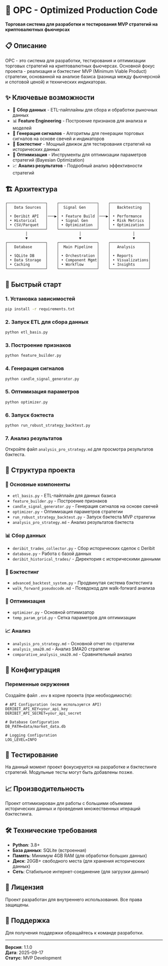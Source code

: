 # 🚀 OPC - Optimized Production Code

**Торговая система для разработки и тестирования MVP стратегий на криптовалютных фьючерсах**

## 📋 Описание

OPC - это система для разработки, тестирования и оптимизации торговых стратегий на криптовалютных фьючерсах. Основной фокус проекта - реализация и бэктестинг MVP (Minimum Viable Product) стратегии, основанной на анализе базиса (разница между фьючерсной и спотовой ценой) и технических индикаторах.

## ✨ Ключевые возможности

- 🔄 **Сбор данных** - ETL-пайплайны для сбора и обработки рыночных данных
- 📊 **Feature Engineering** - Построение признаков для анализа и моделей
- 🎯 **Генерация сигналов** - Алгоритмы для генерации торговых сигналов на основе свечей и индикаторов
- 🔬 **Бэктестинг** - Мощный движок для тестирования стратегий на исторических данных
- 🧠 **Оптимизация** - Инструменты для оптимизации параметров стратегий (Bayesian Optimization)
- 📈 **Анализ результатов** - Подробный анализ эффективности стратегий

## 🏗️ Архитектура

```
┌─────────────────┐    ┌─────────────────┐    ┌─────────────────┐
│   Data Sources  │    │  Signal Gen     │    │   Backtesting   │
│                 │    │                 │    │                 │
│ • Deribit API   │───▶│ • Feature Build │───▶│ • Performance   │
│ • Historical    │    │ • Signal Gen    │    │ • Risk Metrics  │
│ • CSV/Parquet   │    │ • Optimization  │    │ • Optimization  │
└─────────────────┘    └─────────────────┘    └─────────────────┘
         │                       │                       │
         ▼                       ▼                       ▼
┌─────────────────┐    ┌─────────────────┐    ┌─────────────────┐
│   Database      │    │  Main Pipeline  │    │   Analysis      │
│                 │    │                 │    │                 │
│ • SQLite DB     │    │ • Orchestration │    │ • Reports       │
│ • Data Storage  │    │ • Component Mgmt│    │ • Visualizations│
│ • Caching       │    │ • Workflow      │    │ • Insights      │
└─────────────────┘    └─────────────────┘    └─────────────────┘
```

## 🚀 Быстрый старт

### 1. Установка зависимостей

```bash
pip install -r requirements.txt
```

### 2. Запуск ETL для сбора данных

```bash
python etl_basis.py
```

### 3. Построение признаков

```bash
python feature_builder.py
```

### 4. Генерация сигналов

```bash
python candle_signal_generator.py
```

### 5. Оптимизация параметров

```bash
python optimizer.py
```

### 6. Запуск бэктеста

```bash
python run_robust_strategy_backtest.py
```

### 7. Анализ результатов

Откройте файл `analysis_pro_strategy.md` для просмотра результатов бэктеста.

## 📁 Структура проекта

### 🔧 Основные компоненты
- `etl_basis.py` - ETL-пайплайн для данных базиса
- `feature_builder.py` - Построение признаков
- `candle_signal_generator.py` - Генерация сигналов на основе свечей
- `optimizer.py` - Оптимизация параметров стратегии
- `run_robust_strategy_backtest.py` - Запуск бэктеста MVP стратегии
- `analysis_pro_strategy.md` - Анализ результатов бэктеста

### 📊 Сбор данных
- `deribit_trades_collector.py` - Сбор исторических сделок с Deribit
- `database.py` - Работа с базой данных
- `deribit_historical_trades/` - Директория с историческими данными

### 🔬 Бэктестинг
- `advanced_backtest_system.py` - Продвинутая система бэктестинга
- `walk_forward_pseudocode.md` - Псевдокод для walk-forward анализа

### 🧠 Оптимизация
- `optimizer.py` - Основной оптимизатор
- `temp_param_grid.py` - Сетка параметров для оптимизации

### 📈 Анализ
- `analysis_pro_strategy.md` - Основной отчет по стратегии
- `analysis_sma20.md` - Анализ SMA20 стратегии
- `comparative_analysis_sma20.md` - Сравнительный анализ

## 🔧 Конфигурация

### Переменные окружения

Создайте файл `.env` в корне проекта (при необходимости):

```env
# API Configuration (если используются API)
DERIBIT_API_KEY=your_api_key
DERIBIT_API_SECRET=your_api_secret

# Database Configuration
DB_PATH=data/market_data.db

# Logging Configuration
LOG_LEVEL=INFO
```

## 🧪 Тестирование

На данный момент проект фокусируется на разработке и бэктестинге стратегий. Модульные тесты могут быть добавлены позже.

## 📈 Производительность

Проект оптимизирован для работы с большими объемами исторических данных и проведения множественных итераций бэктестинга.

## 🛠️ Технические требования

- **Python**: 3.8+
- **База данных**: SQLite (встроенная)
- **Память**: Минимум 4GB RAM (для обработки больших данных)
- **Диск**: 20GB+ свободного места (для хранения исторических данных)
- **Сеть**: Стабильное интернет-соединение (для загрузки данных)

## 📝 Лицензия

Проект разработан для внутреннего использования. Все права защищены.

## 🤝 Поддержка

Для получения поддержки обращайтесь к команде разработки.

---

**Версия**: 1.1.0  
**Дата**: 2025-09-17  
**Статус**: MVP Development
